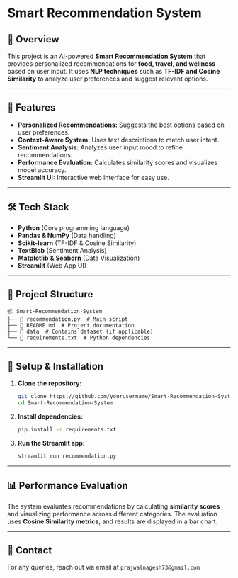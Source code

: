 # Smart Recommendation System

## 📌 Overview
This project is an AI-powered **Smart Recommendation System** that provides personalized recommendations for **food, travel, and wellness** based on user input. It uses **NLP techniques** such as **TF-IDF and Cosine Similarity** to analyze user preferences and suggest relevant options.

---

## 🚀 Features
- **Personalized Recommendations:** Suggests the best options based on user preferences.
- **Context-Aware System:** Uses text descriptions to match user intent.
- **Sentiment Analysis:** Analyzes user input mood to refine recommendations.
- **Performance Evaluation:** Calculates similarity scores and visualizes model accuracy.
- **Streamlit UI:** Interactive web interface for easy use.

---

## 🛠️ Tech Stack
- **Python** (Core programming language)
- **Pandas & NumPy** (Data handling)
- **Scikit-learn** (TF-IDF & Cosine Similarity)
- **TextBlob** (Sentiment Analysis)
- **Matplotlib & Seaborn** (Data Visualization)
- **Streamlit** (Web App UI)

---

## 📂 Project Structure
```
📦 Smart-Recommendation-System
├── 📄 recommendation.py  # Main script
├── 📄 README.md  # Project documentation
├── 📂 data  # Contains dataset (if applicable)
└── 📄 requirements.txt  # Python dependencies
```

---

## 🔧 Setup & Installation
1. **Clone the repository:**
   ```sh
   git clone https://github.com/yourusername/Smart-Recommendation-System.git
   cd Smart-Recommendation-System
   ```
2. **Install dependencies:**
   ```sh
   pip install -r requirements.txt
   ```
3. **Run the Streamlit app:**
   ```sh
   streamlit run recommendation.py
   ```

---

## 📊 Performance Evaluation
The system evaluates recommendations by calculating **similarity scores** and visualizing performance across different categories. The evaluation uses **Cosine Similarity metrics**, and results are displayed in a bar chart.

---



## 📧 Contact
For any queries, reach out via email at `prajwalnagesh73@gmail.com` 



